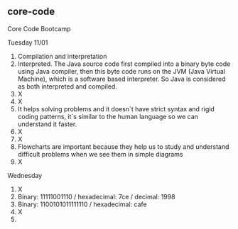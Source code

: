 ## core-code
Core Code Bootcamp

Tuesday 11/01
1. Compilation and interpretation
2. Interpreted. The Java source code first compiled into a binary byte code using Java compiler, then this byte code runs on the JVM (Java Virtual Machine), which is a software based interpreter. So Java is considered as both interpreted and compiled.
3. X
4. X
5. It helps solving problems and it doesn´t have strict syntax and rigid coding patterns, it´s similar to the human language so we can understand it faster.
6. X
7. X
8. Flowcharts are important because they help us to study and understand difficult problems when we see them in simple diagrams
9. X

Wednesday
1. X
2. Binary: 11111001110 / hexadecimal: 7ce / decimal: 1998
3. Binary: 1100101011111110 / hexadecimal: cafe
4. X
5.

